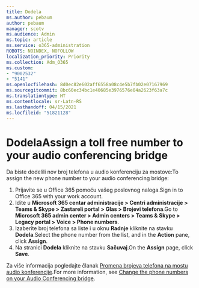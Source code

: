 ```yaml
---
title: Dodela
ms.author: pebaum
author: pebaum
manager: scotv
ms.audience: Admin
ms.topic: article
ms.service: o365-administration
ROBOTS: NOINDEX, NOFOLLOW
localization_priority: Priority
ms.collection: Adm_O365
ms.custom:
- "9002532"
- "5141"
ms.openlocfilehash: 8d0ec82e602aff6558a08c4e5b7fb02e07167969
ms.sourcegitcommit: 8bc60ec34bc1e40685e3976576e04a2623f63a7c
ms.translationtype: HT
ms.contentlocale: sr-Latn-RS
ms.lasthandoff: 04/15/2021
ms.locfileid: "51821128"
---
```

# <a name="assign-a-toll-free-number-to-your-audio-conferencing-bridge"></a><span data-ttu-id="4a118-102">Dodela</span><span class="sxs-lookup"><span data-stu-id="4a118-102">Assign a toll free number to your audio conferencing bridge</span></span>

<span data-ttu-id="4a118-103">Da biste dodelili nov broj telefona u audio konferenciju za mostove:</span><span class="sxs-lookup"><span data-stu-id="4a118-103">To assign the new phone number to your audio conferencing bridge:</span></span>

1. <span data-ttu-id="4a118-104">Prijavite se u Office 365 pomoću vašeg poslovnog naloga.</span><span class="sxs-lookup"><span data-stu-id="4a118-104">Sign in to Office 365 with your work account.</span></span>
2. <span data-ttu-id="4a118-105">Idite u **Microsoft 365 centar administracije > Centri administracije > Teams & Skype > Zastareli portal > Glas > Brojevi telefona**.</span><span class="sxs-lookup"><span data-stu-id="4a118-105">Go to **Microsoft 365 admin center > Admin centers > Teams & Skype > Legacy portal > Voice > Phone numbers**.</span></span>
3. <span data-ttu-id="4a118-106">Izaberite broj telefona sa liste i u oknu **Radnje** kliknite na stavku **Dodela**.</span><span class="sxs-lookup"><span data-stu-id="4a118-106">Select the phone number from the list, and in the **Action** pane, click **Assign**.</span></span>
4. <span data-ttu-id="4a118-107">Na stranici **Dodela** kliknite na stavku **Sačuvaj**.</span><span class="sxs-lookup"><span data-stu-id="4a118-107">On the **Assign** page, click **Save**.</span></span>

<span data-ttu-id="4a118-108">Za više informacija pogledajte članak [Promena brojeva telefona na mostu audio konferencije](https://docs.microsoft.com/MicrosoftTeams/change-the-phone-numbers-on-your-audio-conferencing-bridge).</span><span class="sxs-lookup"><span data-stu-id="4a118-108">For more information, see [Change the phone numbers on your Audio Conferencing bridge](https://docs.microsoft.com/MicrosoftTeams/change-the-phone-numbers-on-your-audio-conferencing-bridge).</span></span>
